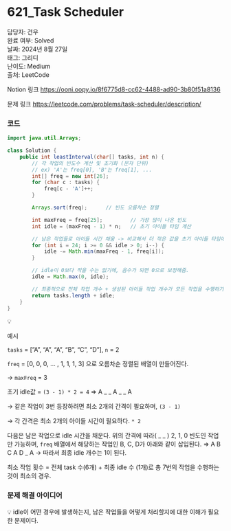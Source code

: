 # 621_Task Scheduler

담당자: 건우<br>
완료 여부: Solved<br>
날짜: 2024년 8월 27일<br>
태그: 그리디<br>
난이도: Medium<br>
출처: LeetCode

Notion 링크
https://ooni.oopy.io/8f6775d8-cc62-4488-ad90-3b80f51a8136

문제 링크
https://leetcode.com/problems/task-scheduler/description/

### 코드

```java
import java.util.Arrays;

class Solution {
    public int leastInterval(char[] tasks, int n) {
        // 각 작업의 빈도수 계산 및 초기화 (문자 단위)
        // ex) 'A'는 freq[0], 'B'는 freq[1], ...
        int[] freq = new int[26];
        for (char c : tasks) {
            freq[c - 'A']++;
        }

        Arrays.sort(freq);      // 빈도 오름차순 정렬

        int maxFreq = freq[25];         // 가장 많이 나온 빈도
        int idle = (maxFreq - 1) * n;   // 초기 아이들 타임 계산

        // 남은 작업들로 아이들 시간 채움 -> 비교해서 더 작은 값을 초기 아이들 타임에서 빼줌.
        for (int i = 24; i >= 0 && idle > 0; i--) {
            idle -= Math.min(maxFreq - 1, freq[i]);
        }

        // idle이 0보다 작을 수는 없기에, 음수가 되면 0으로 보정해줌.
        idle = Math.max(0, idle);

        // 최종적으로 전체 작업 개수 + 생성된 아이들 작업 개수가 모든 작업을 수행하기 위한 최소 갯수가 됨.
        return tasks.length + idle;
    }
}

```

<aside>
💡

예시

`tasks` = [”A”, “A”, “A”, “B”, “C”, “D”], `n` = 2

`freq` = [0, 0, 0, … , 1, 1, 1, 3] 으로 오름차순 정렬된 배열이 만들어진다.

→ `maxFreq` = 3

초기 idle값 = `(3 - 1) * 2 = 4` ⇒ A _ _ A _ _ A

→ 같은 작업이 3번 등장하려면 최소 2개의 간격이 필요하며,   `(3 - 1)`

→ 각 간격은 최소 2개의 아이들 시간이 필요하다.   `* 2`

다음은 남은 작업으로 idle 시간을 채운다. 위의 간격에 따라( _ _ ) 2, 1, 0 빈도인 작업만 가능하며, `freq` 배열에서 해당하는 작업인 B, C, D가 아래와 같이 삽입된다.
⇒ A B C A D _ A
→ 따라서 최종 idle 개수는 1이 된다.

최소 작업 횟수 = 전체 task 수(6개) + 최종 idle 수 (1개)로 총 7번의 작업을 수행하는 것이 최소의 경우.

</aside>

### 문제 해결 아이디어

<aside>
💡 idle이 어떤 경우에 발생하는지, 남은 작업들을 어떻게 처리할지에 대한 이해가 필요한 문제이다.

</aside>